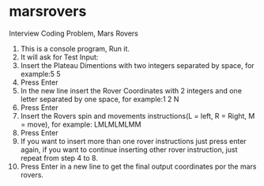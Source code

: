 # marsrovers
Interview Coding Problem, Mars Rovers

1) This is a console program, Run it.
2) It will ask for Test Input:
3) Insert the Plateau Dimentions with two integers separated by space, for example:5 5
4) Press Enter
5) In the new line insert the Rover Coordinates with 2 integers and one letter separated by one space, for example:1 2 N
6) Press Enter
7) Insert the Rovers spin and movements instructions(L = left, R = Right, M = move), for example: LMLMLMLMM
8) Press Enter
9) If you want to insert more than one rover instructions just press enter again, if you want
to continue inserting other rover instruction, just repeat from step 4 to 8.
10) Press Enter in a new line to get the final output coordinates por the mars rovers.


